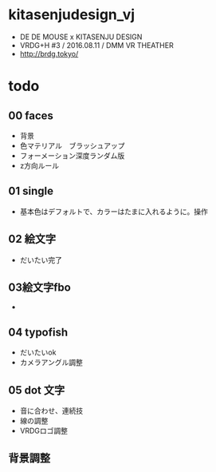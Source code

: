 # kitasenjudesign_vj

* DE DE MOUSE x KITASENJU DESIGN
* VRDG+H #3 / 2016.08.11 / DMM VR THEATHER
* http://brdg.tokyo/

# todo
## 00 faces
* 背景
* 色マテリアル　ブラッシュアップ
* フォーメーション深度ランダム版
* z方向ルール

## 01 single
* 基本色はデフォルトで、カラーはたまに入れるように。操作

## 02 絵文字
* だいたい完了

## 03絵文字fbo
* 

## 04 typofish
* だいたいok
* カメラアングル調整

## 05 dot 文字
* 音に合わせ、連続技
* 線の調整
* VRDGロゴ調整

## 背景調整